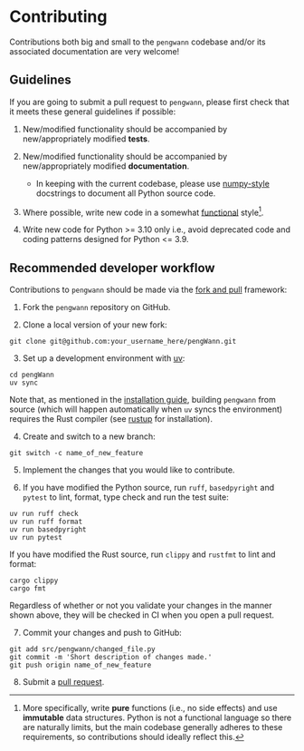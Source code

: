 # Contributing

Contributions both big and small to the `pengwann` codebase and/or its associated documentation are very welcome!

## Guidelines

If you are going to submit a pull request to `pengwann`, please first check that it meets these general guidelines if possible:

1. New/modified functionality should be accompanied by new/appropriately modified **tests**.

2. New/modified functionality should be accompanied by new/appropriately modified **documentation**.
    - In keeping with the current codebase, please use [numpy-style](https://numpydoc.readthedocs.io/en/latest/format.html) docstrings to document all Python source code.

3. Where possible, write new code in a somewhat [functional](https://en.wikipedia.org/wiki/Functional_programming) style[^1].

4. Write new code for Python >= 3.10 only i.e., avoid deprecated code and coding patterns designed for Python <= 3.9.

[^1]: More specifically, write **pure** functions (i.e., no side effects) and use **immutable** data structures. Python is not a functional language so there are naturally limits, but the main codebase generally adheres to these requirements, so contributions should ideally reflect this.

## Recommended developer workflow

Contributions to `pengwann` should be made via the [fork and pull](https://docs.github.com/en/pull-requests/collaborating-with-pull-requests/proposing-changes-to-your-work-with-pull-requests/creating-a-pull-request-from-a-fork) framework:

1. Fork the `pengwann` repository on GitHub.

2. Clone a local version of your new fork:

```shell
git clone git@github.com:your_username_here/pengWann.git
```

3. Set up a development environment with [uv](https://docs.astral.sh/uv/):

```shell
cd pengWann
uv sync
```

Note that, as mentioned in the [installation guide](./installation), building `pengwann` from source (which will happen automatically when `uv` syncs the environment) requires the Rust compiler (see [rustup](https://rustup.rs/) for installation).

4. Create and switch to a new branch:

```shell
git switch -c name_of_new_feature
```

5. Implement the changes that you would like to contribute.

6. If you have modified the Python source, run `ruff`, `basedpyright` and `pytest` to lint, format, type check and run the test suite:

```shell
uv run ruff check
uv run ruff format
uv run basedpyright
uv run pytest
```

If you have modified the Rust source, run `clippy` and `rustfmt` to lint and format:

```shell
cargo clippy
cargo fmt
```

Regardless of whether or not you validate your changes in the manner shown above, they will be checked in CI when you open a pull request.

7. Commit your changes and push to GitHub:

```shell
git add src/pengwann/changed_file.py
git commit -m 'Short description of changes made.'
git push origin name_of_new_feature
```

8. Submit a [pull request](https://github.com/PatrickJTaylor/pengWann/pulls).
